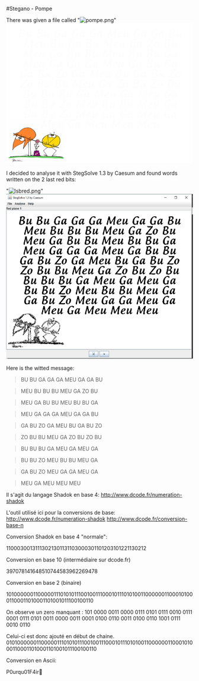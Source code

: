 #Stegano - Pompe

There was given a file called "![pompe.png]("pompe.png")"
![pompe.png](pompe.png "pompe.png")

I decided to analyse it with StegSolve 1.3 by Caesum and found words written on the 2 last red bits:

"![lsbred.png]("lsbred.png")"
![lsbred.png](lsbred.png "lsbred.png")

Here is the witted message:

>BU BU GA GA GA MEU GA GA BU

>MEU BU BU BU MEU GA ZO BU

>MEU GA BU BU MEU BU BU GA

>MEU GA GA GA MEU GA GA BU

>GA BU ZO GA MEU BU GA BU ZO

>ZO BU BU MEU GA ZO BU ZO BU

>BU BU BU GA MEU GA MEU GA

>BU BU ZO MEU BU BU MEU GA

>GA BU ZO MEU GA GA MEU GA

>MEU GA MEU MEU MEU

Il s'agit du langage Shadok en base 4:
http://www.dcode.fr/numeration-shadok


L'outil utilisé ici pour la conversions de base: 
http://www.dcode.fr/numeration-shadok
http://www.dcode.fr/conversion-base-n


Conversion Shadok en base 4 "normale":

11000300131113021301131103000301101203101221130212

Conversion en base 10 (intermédiaire sur dcode.fr)

397078141648510744583962269478

Conversion en base 2 (binaire) 

101000000110000011101010111001001110001011101010011000000110001010001100011010001101001011100100110

On observe un zero manquant :
101 0000 0011 0000 0111 0101 0111 0010 0111 0001 0111 0101 0011 0000 0011 0001 0100 0110 0011 0100 0110 1001 0111 0010 0110

Celui-ci est donc ajouté en début de chaine.
0101000000110000011101010111001001110001011101010011000000110001010001100011010001101001011100100110

Conversion en Ascii:

P0urqu01F4ir
